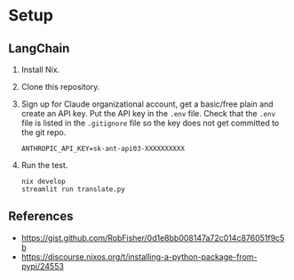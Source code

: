 # Setup

## LangChain

1. Install Nix.

2. Clone this repository.

3. Sign up for Claude organizational account, get a basic/free plain and create an API key. Put the API key in the `.env` file. Check that the `.env` file is listed in the `.gitignore` file so the key does not get committed to the git repo.

   ```
   ANTHROPIC_API_KEY=sk-ant-api03-XXXXXXXXXX
   ```

3. Run the test.

   ```
   nix develop
   streamlit run translate.py
   ```

## References

* https://gist.github.com/RobFisher/0d1e8bb008147a72c014c876051f9c5b 
* https://discourse.nixos.org/t/installing-a-python-package-from-pypi/24553 


